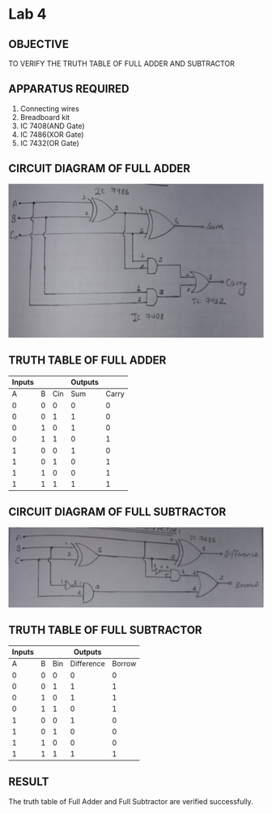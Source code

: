 # Lab 4

## OBJECTIVE

TO VERIFY THE TRUTH TABLE OF FULL ADDER AND SUBTRACTOR

## APPARATUS REQUIRED

1. Connecting wires
2. Breadboard kit
3. IC 7408(AND Gate)
4. IC 7486(XOR Gate)
5. IC 7432(OR Gate)

## CIRCUIT DIAGRAM OF FULL ADDER

![Full Adder](images/full_adder.jpg)

## TRUTH TABLE OF FULL ADDER

| Inputs |     |     | Outputs |       |
| ------ | --- | --- | ------- | ----- |
| A      | B   | Cin | Sum     | Carry |
| 0      | 0   | 0   | 0       | 0     |
| 0      | 0   | 1   | 1       | 0     |
| 0      | 1   | 0   | 1       | 0     |
| 0      | 1   | 1   | 0       | 1     |
| 1      | 0   | 0   | 1       | 0     |
| 1      | 0   | 1   | 0       | 1     |
| 1      | 1   | 0   | 0       | 1     |
| 1      | 1   | 1   | 1       | 1     |

## CIRCUIT DIAGRAM OF FULL SUBTRACTOR

![Full Adder](images/full_subtractor.jpg)

## TRUTH TABLE OF FULL SUBTRACTOR

| Inputs |     |     | Outputs    |        |
| ------ | --- | --- | ---------- | ------ |
| A      | B   | Bin | Difference | Borrow |
| 0      | 0   | 0   | 0          | 0      |
| 0      | 0   | 1   | 1          | 1      |
| 0      | 1   | 0   | 1          | 1      |
| 0      | 1   | 1   | 0          | 1      |
| 1      | 0   | 0   | 1          | 0      |
| 1      | 0   | 1   | 0          | 0      |
| 1      | 1   | 0   | 0          | 0      |
| 1      | 1   | 1   | 1          | 1      |

## RESULT

The truth table of Full Adder and Full Subtractor are verified successfully.

